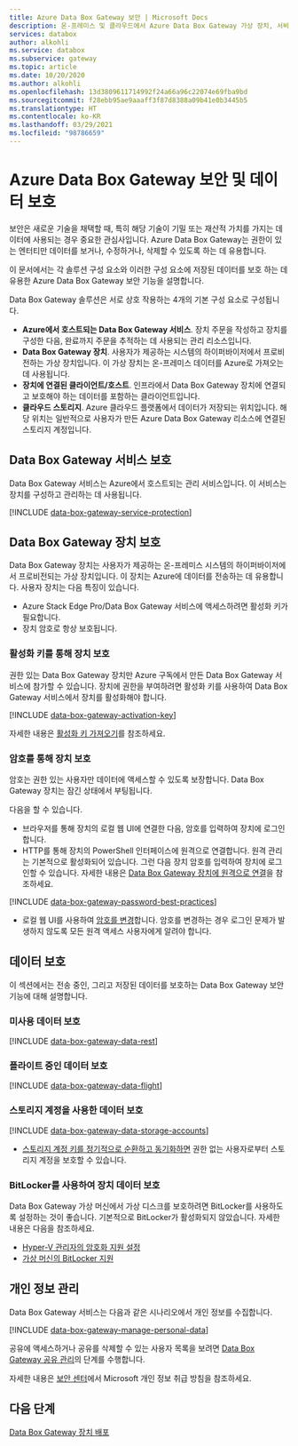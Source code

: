 ```yaml
---
title: Azure Data Box Gateway 보안 | Microsoft Docs
description: 온-프레미스 및 클라우드에서 Azure Data Box Gateway 가상 장치, 서비스 및 데이터를 보호하는 보안 및 개인 정보 보호 기능에 대해 설명합니다.
services: databox
author: alkohli
ms.service: databox
ms.subservice: gateway
ms.topic: article
ms.date: 10/20/2020
ms.author: alkohli
ms.openlocfilehash: 13d3809611714992f24a66a96c22074e69fba9bd
ms.sourcegitcommit: f28ebb95ae9aaaff3f87d8388a09b41e0b3445b5
ms.translationtype: HT
ms.contentlocale: ko-KR
ms.lasthandoff: 03/29/2021
ms.locfileid: "98786659"
---
```

# <a name="azure-data-box-gateway-security-and-data-protection"></a>Azure Data Box Gateway 보안 및 데이터 보호

보안은 새로운 기술을 채택할 때, 특히 해당 기술이 기밀 또는 재산적 가치를 가지는 데이터에 사용되는 경우 중요한 관심사입니다. Azure Data Box Gateway는 권한이 있는 엔터티만 데이터를 보거나, 수정하거나, 삭제할 수 있도록 하는 데 유용합니다.

이 문서에서는 각 솔루션 구성 요소와 이러한 구성 요소에 저장된 데이터를 보호 하는 데 유용한 Azure Data Box Gateway 보안 기능을 설명합니다.

Data Box Gateway 솔루션은 서로 상호 작용하는 4개의 기본 구성 요소로 구성됩니다.

- **Azure에서 호스트되는 Data Box Gateway 서비스**. 장치 주문을 작성하고 장치를 구성한 다음, 완료까지 주문을 추적하는 데 사용되는 관리 리소스입니다.
- **Data Box Gateway 장치**. 사용자가 제공하는 시스템의 하이퍼바이저에서 프로비전하는 가상 장치입니다. 이 가상 장치는 온-프레미스 데이터를 Azure로 가져오는 데 사용됩니다.
- **장치에 연결된 클라이언트/호스트**. 인프라에서 Data Box Gateway 장치에 연결되고 보호해야 하는 데이터를 포함하는 클라이언트입니다.
- **클라우드 스토리지**. Azure 클라우드 플랫폼에서 데이터가 저장되는 위치입니다. 해당 위치는 일반적으로 사용자가 만든 Azure Data Box Gateway 리소스에 연결된 스토리지 계정입니다.

## <a name="data-box-gateway-service-protection"></a>Data Box Gateway 서비스 보호

Data Box Gateway 서비스는 Azure에서 호스트되는 관리 서비스입니다. 이 서비스는 장치를 구성하고 관리하는 데 사용됩니다.

[!INCLUDE [data-box-gateway-service-protection](../../includes/data-box-gateway-service-protection.md)]

## <a name="data-box-gateway-device-protection"></a>Data Box Gateway 장치 보호

Data Box Gateway 장치는 사용자가 제공하는 온-프레미스 시스템의 하이퍼바이저에서 프로비전되는 가상 장치입니다. 이 장치는 Azure에 데이터를 전송하는 데 유용합니다. 사용자 장치는 다음 특징이 있습니다.

- Azure Stack Edge Pro/Data Box Gateway 서비스에 액세스하려면 활성화 키가 필요합니다.
- 장치 암호로 항상 보호됩니다.
<!---  secure boot enabled.
- Runs Windows Defender Device Guard. Device Guard allows you to run only trusted applications that you define in your code integrity policies.-->

### <a name="protect-the-device-via-activation-key"></a>활성화 키를 통해 장치 보호

권한 있는 Data Box Gateway 장치만 Azure 구독에서 만든 Data Box Gateway 서비스에 참가할 수 있습니다. 장치에 권한을 부여하려면 활성화 키를 사용하여 Data Box Gateway 서비스에서 장치를 활성화해야 합니다.

[!INCLUDE [data-box-gateway-activation-key](../../includes/data-box-gateway-activation-key.md)]

자세한 내용은 [활성화 키 가져오기](data-box-gateway-deploy-prep.md#get-the-activation-key)를 참조하세요.

### <a name="protect-the-device-via-password"></a>암호를 통해 장치 보호

암호는 권한 있는 사용자만 데이터에 액세스할 수 있도록 보장합니다. Data Box Gateway 장치는 잠긴 상태에서 부팅됩니다.

다음을 할 수 있습니다.

- 브라우저를 통해 장치의 로컬 웹 UI에 연결한 다음, 암호를 입력하여 장치에 로그인합니다.
- HTTP를 통해 장치의 PowerShell 인터페이스에 원격으로 연결합니다. 원격 관리는 기본적으로 활성화되어 있습니다. 그런 다음 장치 암호를 입력하여 장치에 로그인할 수 있습니다. 자세한 내용은 [Data Box Gateway 장치에 원격으로 연결](data-box-gateway-connect-powershell-interface.md#connect-to-the-powershell-interface)을 참조하세요.

[!INCLUDE [data-box-gateway-password-best-practices](../../includes/data-box-gateway-password-best-practices.md)]
- 로컬 웹 UI를 사용하여 [암호를 변경](data-box-gateway-manage-access-power-connectivity-mode.md#manage-device-access)합니다. 암호를 변경하는 경우 로그인 문제가 발생하지 않도록 모든 원격 액세스 사용자에게 알려야 합니다.

## <a name="protect-your-data"></a>데이터 보호

이 섹션에서는 전송 중인, 그리고 저장된 데이터를 보호하는 Data Box Gateway 보안 기능에 대해 설명합니다.

### <a name="protect-data-at-rest"></a>미사용 데이터 보호

[!INCLUDE [data-box-gateway-data-rest](../../includes/data-box-gateway-data-rest.md)]

### <a name="protect-data-in-flight"></a>플라이트 중인 데이터 보호

[!INCLUDE [data-box-gateway-data-flight](../../includes/data-box-gateway-data-flight.md)]

### <a name="protect-data-using-storage-accounts"></a>스토리지 계정을 사용한 데이터 보호

[!INCLUDE [data-box-gateway-data-storage-accounts](../../includes/data-box-gateway-protect-data-storage-accounts.md)]

- [스토리지 계정 키를 정기적으로 순환하고 동기화하면](data-box-gateway-manage-shares.md#sync-storage-keys) 권한 없는 사용자로부터 스토리지 계정을 보호할 수 있습니다.

### <a name="protect-the-device-data-using-bitlocker"></a>BitLocker를 사용하여 장치 데이터 보호

Data Box Gateway 가상 머신에서 가상 디스크를 보호하려면 BitLocker를 사용하도록 설정하는 것이 좋습니다. 기본적으로 BitLocker가 활성화되지 않았습니다. 자세한 내용은 다음을 참조하세요.

- [Hyper-V 관리자의 암호화 지원 설정](/windows-server/virtualization/hyper-v/learn-more/generation-2-virtual-machine-security-settings-for-hyper-v#encryption-support-settings-in-hyper-v-manager)
- [가상 머신의 BitLocker 지원](https://kb.vmware.com/s/article/2036142)

## <a name="manage-personal-information"></a>개인 정보 관리

Data Box Gateway 서비스는 다음과 같은 시나리오에서 개인 정보를 수집합니다.

[!INCLUDE [data-box-gateway-manage-personal-data](../../includes/data-box-gateway-manage-personal-data.md)]

공유에 액세스하거나 공유를 삭제할 수 있는 사용자 목록을 보려면 [Data Box Gateway 공유 관리](data-box-gateway-manage-shares.md)의 단계를 수행합니다.

자세한 내용은 [보안 센터](https://www.microsoft.com/trustcenter)에서 Microsoft 개인 정보 취급 방침을 참조하세요.

## <a name="next-steps"></a>다음 단계

[Data Box Gateway 장치 배포](data-box-gateway-deploy-prep.md)
